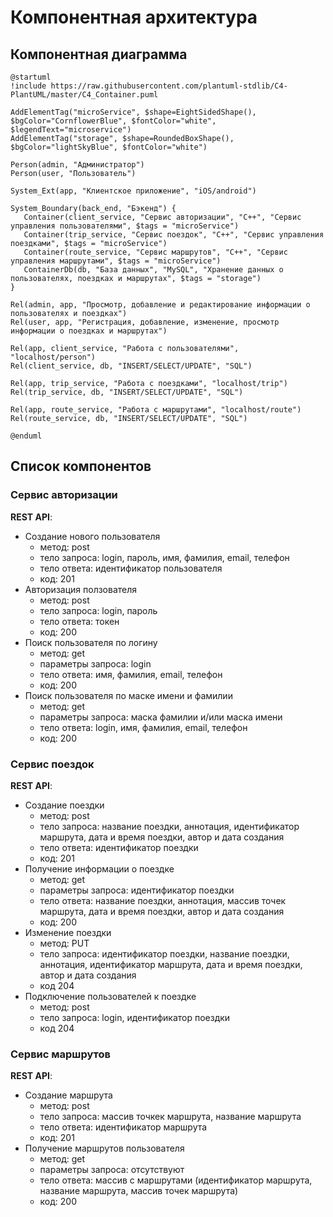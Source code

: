 # Компонентная архитектура
<!-- Состав и взаимосвязи компонентов системы между собой и внешними системами с указанием протоколов, ключевые технологии, используемые для реализации компонентов.
Диаграмма контейнеров C4 и текстовое описание. 
-->
## Компонентная диаграмма

```plantuml
@startuml
!include https://raw.githubusercontent.com/plantuml-stdlib/C4-PlantUML/master/C4_Container.puml

AddElementTag("microService", $shape=EightSidedShape(), $bgColor="CornflowerBlue", $fontColor="white", $legendText="microservice")
AddElementTag("storage", $shape=RoundedBoxShape(), $bgColor="lightSkyBlue", $fontColor="white")

Person(admin, "Администратор")
Person(user, "Пользователь")

System_Ext(app, "Клиентское приложение", "iOS/android")

System_Boundary(back_end, "Бэкенд") {
   Container(client_service, "Сервис авторизации", "C++", "Сервис управления пользователями", $tags = "microService")    
   Container(trip_service, "Сервис поездок", "C++", "Сервис управления поездками", $tags = "microService") 
   Container(route_service, "Сервис маршрутов", "C++", "Сервис управления маршрутами", $tags = "microService")   
   ContainerDb(db, "База данных", "MySQL", "Хранение данных о пользователях, поездках и маршрутах", $tags = "storage")
}

Rel(admin, app, "Просмотр, добавление и редактирование информации о пользователях и поездках")
Rel(user, app, "Регистрация, добавление, изменение, просмотр информации о поездках и маршрутах")

Rel(app, client_service, "Работа с пользователями", "localhost/person")
Rel(client_service, db, "INSERT/SELECT/UPDATE", "SQL")

Rel(app, trip_service, "Работа с поездками", "localhost/trip")
Rel(trip_service, db, "INSERT/SELECT/UPDATE", "SQL")

Rel(app, route_service, "Работа с маршрутами", "localhost/route")
Rel(route_service, db, "INSERT/SELECT/UPDATE", "SQL")

@enduml
```
## Список компонентов  

### Сервис авторизации
**REST API**:
-	Создание нового пользователя
    - метод: post
    - тело запроса: login, пароль, имя, фамилия, email, телефон
    - тело ответа: идентификатор пользователя
    - код: 201
-   Авторизация ползователя
    - метод: post
    - тело запроса: login, пароль
    - тело ответа: токен
    - код: 200
-	Поиск пользователя по логину
    - метод: get
    - параметры запроса: login
    - тело ответа: имя, фамилия, email, телефон
    - код: 200
-	Поиск пользователя по маске имени и фамилии
    - метод: get
    - параметры запроса: маска фамилии и/или маска имени
    - тело ответа: login, имя, фамилия, email, телефон
    - код: 200

### Сервис поездок
**REST API**:
- Создание поездки
    - метод: post
    - тело запроса: название поездки, аннотация, идентификатор маршрута, дата и время поездки, автор и дата создания
    - тело ответа: идентификатор поездки
    - код: 201
- Получение информации о поездке
    - метод: get
    - параметры запроса: идентификатор поездки
    - тело ответа: название поездки, аннотация, массив точек маршрута, дата и время поездки, автор и дата создания
    - код: 200
- Изменение поездки
    - метод: PUT
    - тело запроса: идентификатор поездки, название поездки, аннотация, идентификатор маршрута, дата и время поездки, автор и дата создания
    - код 204
- Подключение пользователей к поездке
    - метод: post
    - тело запроса: login, идентификатор поездки
    - код 204

### Сервис маршрутов
**REST API**:
- Создание маршрута
    - метод: post
    - тело запроса: массив точкек маршрута, название маршрута
    - тело ответа: идентификатор маршрута
    - код: 201
- Получение маршрутов пользователя
    - метод: get
    - параметры запроса: отсутствуют
    - тело ответа: массив с маршрутами (идентификатор маршрута, название маршрута, массив точек маршрута)
    - код: 200